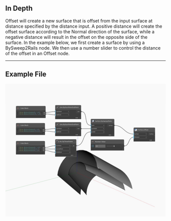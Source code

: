 ## In Depth
Offset will create a new surface that is offset from the input surface at distance specified by the distance input. A positive distance will create the offset surface according to the Normal direction of the surface, while a negative distance will result in the offset on the opposite side of the surface. In the example below, we first create a surface by using a BySweep2Rails node. We then use a number slider to control the distance of the offset in an Offset node.
___
## Example File

![Offset](./Autodesk.DesignScript.Geometry.Surface.Offset_img.jpg)


